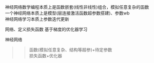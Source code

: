 神经网络数学编程本质上是函数嵌套(线性非线性)组合，模拟任意复杂的函数  
一个神经网络本质上是模型(层连接激活函数超参数搭建)、参数wb  
神经网络学习本质上参数迭代更新  

网络、定义损失函数
基于梯度的优化器学习


神经网络  
>>函数(模拟任意复杂、结构等超参)+待定参数  
>>损失函数+优化器  

